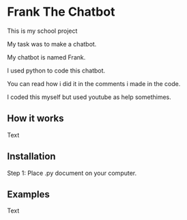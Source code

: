 # Frank The Chatbot

This is my school project

My task was to make a chatbot.

My chatbot is named Frank.

I used python to code this chatbot.

You can read how i did it in the comments i made in the code.

I coded this myself but used youtube as help somethimes.

## How it works

Text

## Installation

Step 1: Place .py document on your computer.

## Examples

Text
